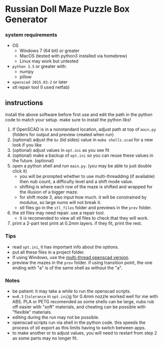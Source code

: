 # Russian Doll Maze Puzzle Box Generator

### system requirements

- OS
  - Windows 7 (64 bit) or greater
  - MacOS (tested with python3 installed via homebrew)
  - Linux may work but untested
- `python 3.5` or greater with:
  - numpy
  - pillow
- `openscad 2015.03-2` or later
- stl repair tool (I used netfab)

## instructions

install the above software before first use and edit the path in the python code to match your setup.
make sure to install the python libs!

1. If OpenSCAD is in a nonstandard location, adjust path at top of `main.py` (folders for output and preview created when run)
2. (optional) adjust the `bs` (lid sides) value in `make shells.scad` for a new look if you like
3. (optional) adjust values in `opt.ini` as you see fit
4. (optional) make a backup of `opt.ini` so you can reuse these values in the future. (optional)
5. open a python shell and run `main.py`. (you may be able to just double click it)
   - you will be prompted whether to use multi-threadding (if available) then nub count, a difficulty level and a shift mode value.
   - shifting is where each row of the maze is shifted and wrapped for the illusion of a bigger maze.
   - for shift mode 3, also input how much. it will be constrained by modulus, so large nums will not break it.
   - stl files go in the `stl_files` folder and previews in the `prev` folder.
6. the stl files may need repair. use a repair tool.
   - it is recomended to view all stl files to check that they will work.
7. print a 2-part test print at 0.2mm layers. if they fit, print the rest.

### Tips

- read `opt.ini`, it has important info about the options.
- put all these files in a project folder.
- If using Windows, use the [multi-thread openscad version](http://files.openscad.org/snapshots/OpenSCAD-2018.05.30-x86-64_multithread-Installer.exe).
- preview the mazes in the `prev` folder. if using transition point, the one ending with "a" is of the same shell as without the "a".

### Notes

- be patient: it may take a while to run the openscad scripts.
- `m=0.3` (`tolerance` in `opt.ini`)g for 0.4mm nozzle worked well for me with ABS. PLA or PETG recomended as some shells can be large, nubs rub off easier with "soft" materials, and cheating can be possible with "flexible" materials.
- editing during the run may not be possible.
- openscad scripts run via shell in the python code. this speeds the process of stl export as this limits having to switch between apps.
- to make another or to adjust values, you will need to restart from step 2 as some parts may no longer fit.